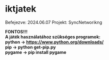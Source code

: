 # iktjatek
Befejezve: 2024.06.07
Projekt: SyncNetworikng

<b>FONTOS!!!
<br>
A játék használatához szükséges programok:
<br>
python   ->   https://www.python.org/downloads/
<br>
pip      ->   python get-pip.py
<br>
pygame   ->   pip install pygame
